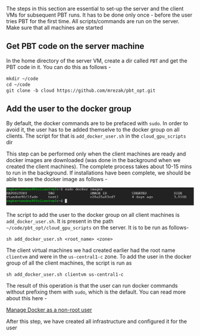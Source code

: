 The steps in this section are essential to set-up the server and the client VMs for subsequent PBT runs. It has to be done only once - before the user tries PBT for the first time. All scripts/commands are run on the server. Make sure that all machines are started

## Get PBT code on the server machine
In the home directory of the server VM, create a dir called `PBT` and get the PBT code in it. You can do this as follows -

	mkdir ~/code
	cd ~/code
	git clone -b cloud https://github.com/mrezak/pbt_opt.git

## Add the user to the docker group

By default, the docker commands are to be prefaced with `sudo`. In order to avoid it, the user has to be added themselve to the docker group on all clients. The script for that is `add_docker_user.sh` in the `cloud_gpu_scripts` dir

This step can be performed only when the client machines are ready and docker images are downloaded (was done in the background when we created the client machines). The complete process takes about 10-15 mins to run in the background. If installations have been complete, we should be able to see the docker image as follows - 

![client ready](img/client_ready.PNG)

The script to add the user to the docker group on all client machines is `add_docker_user.sh`. It is present in the path `~/code/pbt_opt/cloud_gpu_scripts` on the server. It is to be run as follows- 

	sh add_docker_user.sh <root_name> <zone>

The client virtual machines we had created earlier had the root name `clientvm` and were in the `us-central1-c` zone. To add the user in the docker group of all the client machines, the script is run as

	sh add_docker_user.sh clientvm us-central1-c

The result of this operation is that the user can run docker commands without prefixing them with `sudo`, which is the default. You can read more about this here - 

[Manage Docker as a non-root user](https://docs.docker.com/install/linux/linux-postinstall/)

After this step, we have created all infrastructure and configured it for the user